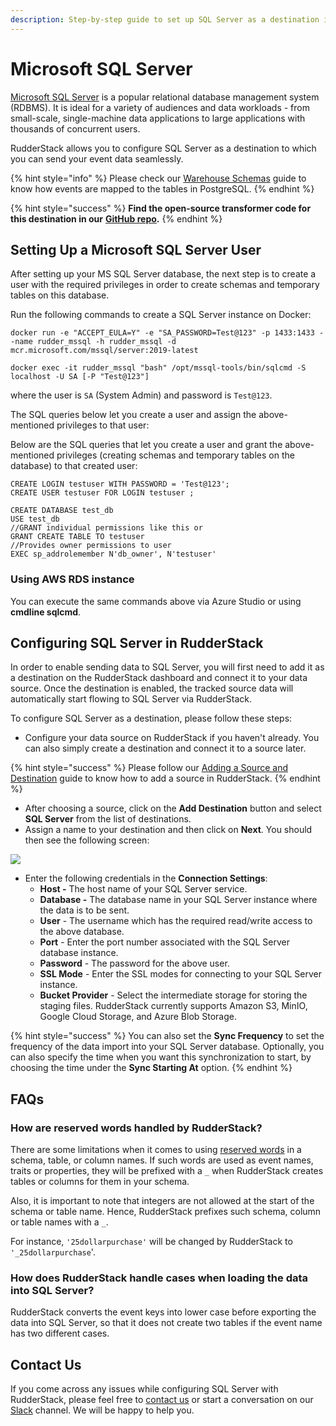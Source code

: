 ```yaml
---
description: Step-by-step guide to set up SQL Server as a destination in RudderStack
---
```


# Microsoft SQL Server

[Microsoft SQL Server](https://www.microsoft.com/en-in/sql-server/sql-server-downloads) is a popular relational database management system \(RDBMS\). It is ideal for a variety of audiences and data workloads - from small-scale, single-machine data applications to large applications with thousands of concurrent users.

RudderStack allows you to configure SQL Server as a destination to which you can send your event data seamlessly.

{% hint style="info" %}
Please check our [Warehouse Schemas](https://docs.rudderstack.com/data-warehouse-integration-guides/warehouse-schemas) guide to know how events are mapped to the tables in PostgreSQL.
{% endhint %}

{% hint style="success" %}
**Find the open-source transformer code for this destination in our** [**GitHub repo**](https://github.com/rudderlabs/rudder-transformer/tree/master/v0/destinations/mssql)**.**
{% endhint %}

## Setting Up a Microsoft SQL Server User

After setting up your MS SQL Server database, the next step is to create a user with the required privileges in order to create schemas and temporary tables on this database.

Run the following commands to create a SQL Server instance on Docker:

```text
docker run -e "ACCEPT_EULA=Y" -e "SA_PASSWORD=Test@123" -p 1433:1433 --name rudder_mssql -h rudder_mssql -d mcr.microsoft.com/mssql/server:2019-latest 
```

```text
docker exec -it rudder_mssql "bash" /opt/mssql-tools/bin/sqlcmd -S localhost -U SA [-P "Test@123"]
```

where the user is `SA` \(System Admin\) and password is `Test@123`.

The SQL queries below let you create a user and assign the above-mentioned privileges to that user:

Below are the SQL queries that let you create a user and grant the above-mentioned privileges \(creating schemas and temporary tables on the database\) to that created user:

```text
CREATE LOGIN testuser WITH PASSWORD = 'Test@123';
CREATE USER testuser FOR LOGIN testuser ;

CREATE DATABASE test_db
USE test_db
//GRANT individual permissions like this or
GRANT CREATE TABLE TO testuser
//Provides owner permissions to user
EXEC sp_addrolemember N'db_owner', N'testuser'
```

### Using AWS RDS instance 

You can execute the same commands above via Azure Studio or using **cmdline sqlcmd**.

## Configuring SQL Server in RudderStack

In order to enable sending data to SQL Server, you will first need to add it as a destination on the RudderStack dashboard and connect it to your data source. Once the destination is enabled, the tracked source data will automatically start flowing to SQL Server via RudderStack.

To configure SQL Server as a destination, please follow these steps:

* Configure your data source on RudderStack if you haven't already. You can also simply create a destination and connect it to a source later.

{% hint style="success" %}
Please follow our [Adding a Source and Destination](https://docs.rudderstack.com/how-to-guides/adding-source-and-destination-rudderstack) guide to know how to add a source in RudderStack.
{% endhint %}

* After choosing a source, click on the **Add Destination** button and select **SQL Server** from the list of destinations.
* Assign a name to your destination and then click on **Next**. You should then see the following screen:

![](../.gitbook/assets/mssqlconnection.png)



* Enter the following credentials in the **Connection Settings**: 
  * **Host -** The host name of your SQL Server service.
  * **Database -** The database name in your SQL Server instance where the data is to be sent.
  * **User** - The username which has the required read/write access to the above database.
  * **Port** - Enter the port number associated with the SQL Server database instance.
  * **Password** - The password for the above user.
  * **SSL Mode** - Enter the SSL modes for connecting to your SQL Server instance.
  * **Bucket Provider** - Select the intermediate storage for storing the staging files. RudderStack currently supports Amazon S3, MinIO, Google Cloud Storage, and Azure Blob Storage.

{% hint style="success" %}
You can also set the **Sync Frequency** to set the frequency of the data import into your SQL Server database. Optionally, you can also specify the time when you want this synchronization to start, by choosing the time under the **Sync Starting At** option.
{% endhint %}

## FAQs

### **How are reserved words handled by RudderStack?**

There are some limitations when it comes to using [reserved words](https://www.postgresql.org/docs/current/sql-keywords-appendix.html) in a schema, table, or column names. If such words are used as event names, traits or properties, they will be prefixed with a `_` when  RudderStack creates tables or columns for them in your schema.

Also, it is important to note that integers are not allowed at the start of the schema or table name. Hence, RudderStack prefixes such schema, column or table names with a `_`.

For instance, `'25dollarpurchase'` will be changed by RudderStack to `'_25dollarpurchase`'.

### How does RudderStack handle cases when loading the data into SQL Server?

RudderStack converts the event keys into lower case before exporting the data into SQL Server, so that it does not create two tables if the event name has two different cases.

## Contact Us

If you come across any issues while configuring SQL Server with RudderStack, please feel free to [contact us](mailto:%20docs@rudderstack.com) or start a conversation on our [Slack](https://resources.rudderstack.com/join-rudderstack-slack) channel. We will be happy to help you.

